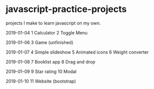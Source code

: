 # javascript-practice-projects

projects I make to learn javascript on my own.

2019-01-04
1 Calculator
2 Toggle Menu

2019-01-06
3 Game (unfinished)

2019-01-07
4 Simple slideshow
5 Animated icons
6 Weight converter


2019-01-08
7 Booklist app
8 Drag and drop

2019-01-09
9 Star rating
10 Modal

2019-01-10
11 Website (bootstrap)
